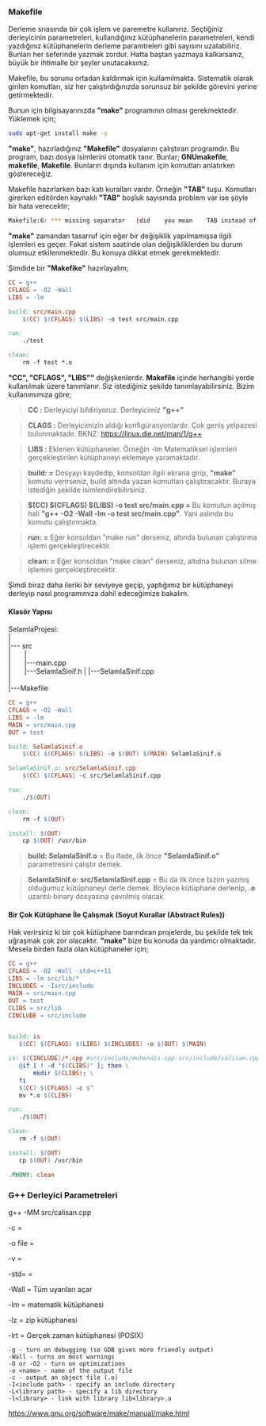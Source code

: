 ### Makefile
Derleme srıasında bir çok işlem ve paremetre kullanırız. Seçtiğiniz derleyicinin parametreleri, kullandığınız kütüphanelerin parametreleri, kendi yazdığınız kütüphanelerin derleme paramtreleri gibi sayısını uzatabiliriz. Bunları her seferinde yazmak zordur. Hatta baştan yazmaya kalkarsanız, büyük bir ihtimalle bir şeyler unutacaksınız.

Makefile, bu sorunu ortadan kaldırmak için kullamılmakta. Sistematik olarak girilen komutları, siz her çalıştırdığınızda sorunsuz bir şekilde görevini yerine getirmektedir.

Bunun için bilgisayarınızda **"make"** programının olması gerekmektedir. Yüklemek için;

``` bash
sudo apt-get install make -y
```

**"make"**, hazırladığınız **"Makefile"** dosyalarını çalıştıran programdır. Bu program, bazı dosya isimlerini otomatik tanır. Bunlar; **GNUmakefile**, **makefile**, **Makefile**. Bunların dışında kullanım için komutları anlatırken göstereceğiz.

Makefile hazırlarken bazı katı kuralları vardır. Örneğin **"TAB"** tuşu. Komutları girerken editörden kaynaklı **"TAB"** boşluk sayısında problem var ise şöyle bir hata verecektir;

``` bash
Makefile:6:	***	missing	separator	(did	you	mean	TAB	instead	of	8	spaces?)
```

**"make"** zamandan tasarruf için eğer bir değişiklik yapılmamışsa ilgili işlemleri es geçer. Fakat sistem saatinde olan değişikliklerden bu durum olumsuz etkilenmektedir. Bu konuya dikkat etmek gerekmektedir.

Şimdide bir **"Makefike"** hazırlayalım;

``` makefile
CC = g++
CFLAGS = -O2 -Wall
LIBS = -lm

build: src/main.cpp
	$(CC) $(CFLAGS) $(LIBS) -o test src/main.cpp

run:
	./test

clean:
	rm -f test *.o
```
**"CC", "CFLAGS", "LIBS""** değişkenlerdir. **Makefile** içinde herhangibi yerde kullanılmak üzere tanımlanır. Siz istediğiniz şekilde tanımlayabilirsiniz. Bizim kullanımımıza göre;

> **CC :** Derleyiciyi bildiriyoruz. Derleyicimiz **"g++"**

> **CLAGS :** Derleyicimizin aldığı konfigürasyonlardır. Çok geniş yelpazesi bulunmaktadır. BKNZ: https://linux.die.net/man/1/g++

>  **LIBS :** Eklenen kütüphaneler. Örneğin -lm Matematiksel işlemleri gerçekleştirilen kütüphaneyi eklemeye yaramaktadır.

> **build: =** Dosyayı kaydedip, konsoldan ilgili ekrana girip, **"make"** komutu verirseniz, build altında yazan komutları çalıştıracaktır. Buraya istediğin şekilde isimlendirebilirsiniz.

>  **$(CC) $(CFLAGS) $(LIBS) -o test src/main.cpp =** Bu komutun açılmış hali **"g++ -O2 -Wall  -lm -o test src/main.cpp"**. Yani aslında bu komutu çalıştırmakta.

> **run: =** Eğer konsoldan "make run" derseniz, altında bulunan çalıştırma işlemi gerçekleştirecektir.

> **clean: =** Eğer konsoldan "make clean" derseniz, altıdna bulunan silme işlemini gerçekleştirecektir.

Şimdi biraz daha ileriki bir seviyeye geçip, yaptığımız bir kütüphaneyi derleyip nasıl programımıza dahil edeceğimize bakalım.

#### Klasör Yapısı
SelamlaProjesi:<br />
|<br />
|--- src<br />
|&nbsp;&nbsp;&nbsp;&nbsp;&nbsp;&nbsp;&nbsp;|<br />
|  &nbsp;&nbsp;&nbsp;&nbsp;&nbsp;&nbsp;|---main.cpp<br />
	|&nbsp;&nbsp;&nbsp;&nbsp;&nbsp;&nbsp;&nbsp;|---SelamlaSinif.h
		|	|---SelamlaSinif.cpp<br />
|<br />
|---Makefile



``` makefile
CC = g++
CFLAGS = -O2 -Wall
LIBS = -lm
MAIN = src/main.cpp
OUT = test

build: SelamlaSinif.o
	$(CC) $(CFLAGS) $(LIBS) -o $(OUT) $(MAIN) SelamlaSinif.o

SelamlaSinif.o: src/SelamlaSinif.cpp
	$(CC) $(CFLAGS) -c src/SelamlaSinif.cpp

run:
	./$(OUT)

clean:
	rm -f $(OUT)

install: $(OUT)
	cp $(OUT) /usr/bin
```
> **build: SelamlaSinif.o** = Bu ifade, ilk önce **"SelamlaSinif.o"** parametresini çalıştır demek.

> **SelamlaSinif.o: src/SelamlaSinif.cpp** = Bu da ilk önce bizim yazmış olduğumuz kütüphaneyi derle demek. Böylece kütüphane derlenip, **.o** uzantılı binary dosyasına çevrilmiş olacak.

#### Bir Çok Kütüphane İle Çalışmak (Soyut Kurallar (Abstract Rules))
Hak verirsiniz ki bir çok kütüphane barındıran projelerde, bu şekilde tek tek uğraşmak çok zor olacaktır. **"make"** bize bu konuda da yardımcı olmaktadır. Mesela birden fazla olan kütüphaneler için;

 ``` makefile
 CC = g++
 CFLAGS = -O2 -Wall -std=c++11
 LIBS = -lm src/lib/*
 INCLUDES = -Isrc/include
 MAIN = src/main.cpp
 OUT = test
 CLIBS = src/lib
 CINCLUDE = src/include


 build: is
 	$(CC) $(CFLAGS) $(LIBS) $(INCLUDES) -o $(OUT) $(MAIN)

 is: $(CINCLUDE)/*.cpp #src/include/muhendis.cpp src/include/calisan.cpp
 	@if [ ! -d "$(CLIBS)" ]; then \
 		mkdir $(CLIBS); \
 	fi
 	$(CC) $(CFLAGS) -c $^
 	mv *.o $(CLIBS)

 run:
 	./$(OUT)

 clean:
 	rm -f $(OUT)

 install: $(OUT)
 	cp $(OUT) /usr/bin

 .PHONY: clean

 ```

### G++ Derleyici Parametreleri

 g++ -MM src/calisan.cpp

-c =

-o file =

-v =

-std= =

-Wall = Tüm uyarıları açar

-lm = matematik kütüphanesi

-lz = zip kütüphanesi

-lrt = Gerçek zaman kütüphanesi (POSIX)


    -g - turn on debugging (so GDB gives more friendly output)
    -Wall - turns on most warnings
    -O or -O2 - turn on optimizations
    -o <name> - name of the output file
    -c - output an object file (.o)
    -I<include path> - specify an include directory
    -L<library path> - specify a lib directory
    -l<library> - link with library lib<library>.a

https://www.gnu.org/software/make/manual/make.html
